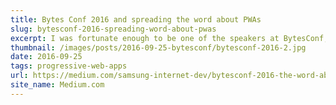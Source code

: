 ```yaml
---
title: Bytes Conf 2016 and spreading the word about PWAs 
slug: bytesconf-2016-spreading-word-about-pwas
excerpt: I was fortunate enough to be one of the speakers at BytesConf, where I spoke about PWAs and Samsung Internet.  
thumbnail: /images/posts/2016-09-25-bytesconf/bytesconf-2016-2.jpg
date: 2016-09-25
tags: progressive-web-apps
url: https://medium.com/samsung-internet-dev/bytesconf-2016-the-word-about-pwas-is-spreading-30fe821050d3
site_name: Medium.com
---
```

